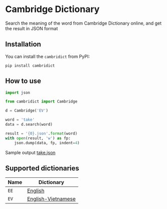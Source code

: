 # Cambridge Dictionary
Search the meaning of the word from Cambridge Dictionary online, and get the result in JSON format

## Installation

You can install the `cambridict` from PyPI:

```
pip install cambridict
```

## How to use

```python
import json

from cambridict import Cambridge

d = Cambridge('EV')

word = 'take'
data = d.search(word)

result = '{0}.json'.format(word)
with open(result, 'w') as fp:
    json.dump(data, fp, indent=4)

```

Sample output [take.json](https://github.com/tegieng7/cambridict/blob/master/tests/take.json)

## Supported dictionaries

| Name | Dictionary                                                                            |
|------|---------------------------------------------------------------------------------------|
| `EE` | [English](https://dictionary.cambridge.org/dictionary/english/)                       |
| `EV` | [English-Vietnamese](https://dictionary.cambridge.org/dictionary/english-vietnamese/) |

